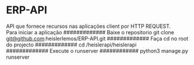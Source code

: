 # ERP-API
API que fornece recursos nas aplicações client por HTTP REQUEST.
<br>
Para iniciar a aplicação 
#############
Baixe o repositorio
git clone git@github.com:heislerlemos/ERP-API.git
#############
Faça cd no root do projecto
#############
cd /heislerapi/heislerapi        
#############
Execute o runserver
############
python3 manage.py  runserver  

